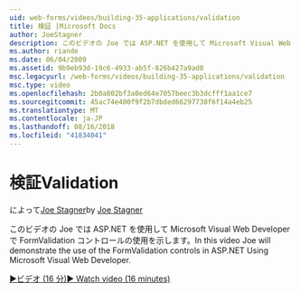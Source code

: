 ```yaml
---
uid: web-forms/videos/building-35-applications/validation
title: 検証 |Microsoft Docs
author: JoeStagner
description: このビデオの Joe では ASP.NET を使用して Microsoft Visual Web Developer で FormValidation コントロールの使用を示します。
ms.author: riande
ms.date: 06/04/2009
ms.assetid: 9b9eb93d-19c6-4933-ab5f-826b427a9ad0
msc.legacyurl: /web-forms/videos/building-35-applications/validation
msc.type: video
ms.openlocfilehash: 2b0a802bf3a0ed64e7057beec3b3dcfff1aa1ce7
ms.sourcegitcommit: 45ac74e400f9f2b7dbded66297730f6f14a4eb25
ms.translationtype: MT
ms.contentlocale: ja-JP
ms.lasthandoff: 08/16/2018
ms.locfileid: "41834041"
---
```

<a name="validation"></a><span data-ttu-id="dddc8-103">検証</span><span class="sxs-lookup"><span data-stu-id="dddc8-103">Validation</span></span>
====================
<span data-ttu-id="dddc8-104">によって[Joe Stagner](https://github.com/JoeStagner)</span><span class="sxs-lookup"><span data-stu-id="dddc8-104">by [Joe Stagner](https://github.com/JoeStagner)</span></span>

<span data-ttu-id="dddc8-105">このビデオの Joe では ASP.NET を使用して Microsoft Visual Web Developer で FormValidation コントロールの使用を示します。</span><span class="sxs-lookup"><span data-stu-id="dddc8-105">In this video Joe will demonstrate the use of the FormValidation controls in ASP.NET Using Microsoft Visual Web Developer.</span></span>

[<span data-ttu-id="dddc8-106">&#9654;ビデオ (16 分)</span><span class="sxs-lookup"><span data-stu-id="dddc8-106">&#9654; Watch video (16 minutes)</span></span>](https://channel9.msdn.com/Blogs/ASP-NET-Site-Videos/validation)
